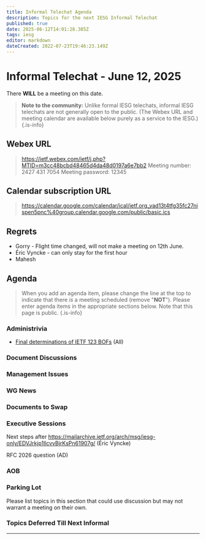 ```yaml
---
title: Informal Telechat Agenda
description: Topics for the next IESG Informal Telechat
published: true
date: 2025-06-12T14:01:28.385Z
tags: iesg
editor: markdown
dateCreated: 2022-07-23T19:46:23.149Z
---
```


# Informal Telechat - June 12, 2025

There **WILL** be a meeting on this date.

> **Note to the community:** Unlike formal IESG telechats, informal IESG telechats are not generally open to the public. (The Webex URL and meeting calendar are available below purely as a service to the IESG.)
{.is-info}

## Webex URL

> https://ietf.webex.com/ietf/j.php?MTID=m3cc48bcbd48465d4da48d0197a6e7bb2
Meeting number: 2427 431 7054
Meeting password: 12345 


## Calendar subscription URL

> https://calendar.google.com/calendar/ical/ietf.org_vad13t4tfg35fc27nispen5pnc%40group.calendar.google.com/public/basic.ics


## Regrets

- Gorry - Flight time changed, will not make a meeting on 12th June.
- Éric Vyncke - can only stay for the first hour
- Mahesh 


## Agenda

> When you add an agenda item, please change the line at the top to indicate that there *is* a meeting scheduled (remove "**NOT**"). Please enter agenda items in the appropriate sections below.
Note that this page is public.
{.is-info}

### Administrivia

* [Final determinations of IETF 123 BOFs](https://docs.google.com/document/d/1ONTUu21mh2OutlKYs1zuqsx_EfWio-5edkqIsT7guh8/edit?usp=sharing) (All)

### Document Discussions



### Management Issues



### WG News 

### Documents to Swap 

### Executive Sessions

Next steps after https://mailarchive.ietf.org/arch/msg/iesg-only/EDVJrkjp1llcvvBjrKsPn61907g/ (Éric Vyncke)

RFC 2026 question (AD)


### AOB


### Parking Lot
Please list topics in this section that could use discussion but may not warrant a meeting on their own. 




### Topics Deferred Till Next Informal 

-------


